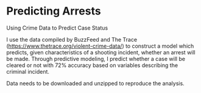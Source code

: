 # Predicting Arrests
Using Crime Data to Predict Case Status

I use the data compiled by BuzzFeed and The Trace (https://www.thetrace.org/violent-crime-data/) to construct a model which predicts, given characteristics of a shooting incident, whether an arrest will be made. Through predictive modeling, I predict whether a case will be cleared or not with 72% accuracy based on variables describing the criminal incident.

Data needs to be downloaded and unzipped to reproduce the analysis.
